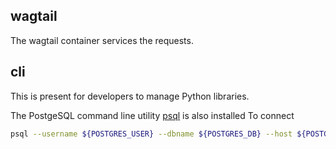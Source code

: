 ## wagtail
The wagtail container services the requests.  

## cli
This is present for developers to manage Python libraries.

The PostgeSQL command line utility [psql](https://www.postgresql.org/docs/current/app-psql.html) is also installed
To connect
```bash
psql --username ${POSTGRES_USER} --dbname ${POSTGRES_DB} --host ${POSTGRES_HOST}
```
